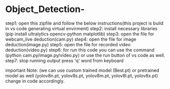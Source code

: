 # Object_Detection-
step1: open this zipfile and follow the below instructions(this project is build in vs code generating virtual envirment)
step2: install necessary libraries (pip install ultralytics opencv-python matplotlib)
step3: open the file for webcam_live deduction(cam.py)
step4: open the file for image deduction(image.py)
step5: open the file for recorded video deduction(video.py)
step6: for run this code you can use the command (python cam.py/image.py/video.py) or use the run button of vs code as well.
step7: stop running output press 'q' word from keyboard 


important Note: (we can use custom trained model (Best.pt) or pretrained model as well (yolov8n.pt, yolov8s.pt, yolov8m.pt, yolov8l.pt, yolov8x.pt) change in code accordingly.
